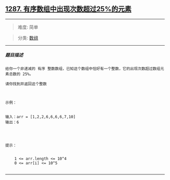 ## [1287. 有序数组中出现次数超过25%的元素](https://leetcode-cn.com/problems/element-appearing-more-than-25-in-sorted-array/)

---

> 难度: 简单

> 分类:  [数组](https://leetcode-cn.com/tag/array/) 

---

##### 题目描述

```
给你一个非递减的 有序 整数数组，已知这个数组中恰好有一个整数，它的出现次数超过数组元素总数的 25%。

请你找到并返回这个整数

 

示例：


输入：arr = [1,2,2,6,6,6,6,7,10]
输出：6


 

提示：


	1 <= arr.length <= 10^4
	0 <= arr[i] <= 10^5


```

---
